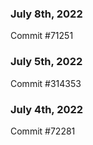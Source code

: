 ### July 8th, 2022

Commit #71251

### July 5th, 2022

Commit #314353


### July 4th, 2022

Commit #72281
